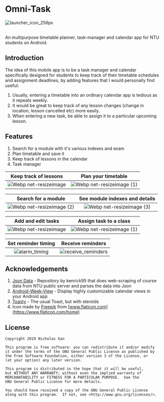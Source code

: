 # Omni-Task

![launcher_icon_256px](https://user-images.githubusercontent.com/39665412/62779292-5d790480-bae5-11e9-9d76-d4f455da94dd.png)

<br>
An multipurpose timetable planner, task-manager and calendar app for NTU students on Android.
<br>

## Introduction

The idea of this mobile app is to be a task manager and calendar specifically designed for students to keep track of their timetable schedules and assignment deadlines, by adding features that I would personally find useful:

1) Usually, entering a timetable into an ordinary calendar app is tedious as it repeats weekly. 
2) It would be great to keep track of any lesson changes (change in location, lesson cancelled etc) more easily. 
3) When entering a new task, be able to assign it to a particular upcoming lesson.

## Features

1) Search for a module with it's various indexes and exam
2) Plan timetable and save it
3) Keep track of lessons in the calendar
4) Task manager

Keep track of lessons      | Plan your timetable
:-------------------------:|:-------------------------:
![Webp net-resizeimage](https://user-images.githubusercontent.com/39665412/62688463-786f4a00-b9fb-11e9-9514-6b407ef3ffb8.png) | ![Webp net-resizeimage (1)](https://user-images.githubusercontent.com/39665412/62688570-b3717d80-b9fb-11e9-8bf4-4e3aa15a3cd4.png)


Search for a module                | See module indexes and details
:-------------------------:|:-------------------------:
![Webp net-resizeimage (2)](https://user-images.githubusercontent.com/39665412/62689066-a86b1d00-b9fc-11e9-88f4-cb92df066260.png) | ![Webp net-resizeimage (3)](https://user-images.githubusercontent.com/39665412/62689154-d8b2bb80-b9fc-11e9-94d4-097048907aa0.png)

Add and edit tasks               | Assign task to a class
:-------------------------:|:-------------------------:
![Webp net-resizeimage](https://user-images.githubusercontent.com/39665412/62752525-698ba480-ba9a-11e9-9143-664bb5abec11.png) | ![Webp net-resizeimage (1)](https://user-images.githubusercontent.com/39665412/62752683-0c442300-ba9b-11e9-85e6-504651ede09c.png)

Set reminder timing              | Receive reminders 
:-------------------------:|:-------------------------:
![alarm_timing](https://user-images.githubusercontent.com/39665412/62838140-ceb5e480-bcaa-11e9-94c4-53c5b5670c7c.png) | ![receive_reminders](https://user-images.githubusercontent.com/39665412/62838048-8a761480-bca9-11e9-8ed0-23160900d20d.png)

## Acknowledgements

1) [Json Data](https://github.com/kenrick95/plan) - Repository by kenrick95 that does web-scraping of course data from NTU public server and parses the data into Json
2) [Android-Week-View](https://github.com/thellmund/Android-Week-View) - Display highly customizable calendar views in your Android app
3) [Toasty](https://github.com/GrenderG/Toasty) - The usual Toast, but with steroids
4) Icon made by [Freepik](https://www.freepik.com) from [www.flaticon.com](https://www.flaticon.com/home)

## License
```
Copyright 2019 Nicholas Gan

This program is free software: you can redistribute it and/or modify
it under the terms of the GNU General Public License as published by
the Free Software Foundation, either version 3 of the License, or
(at your option) any later version.

This program is distributed in the hope that it will be useful,
but WITHOUT ANY WARRANTY; without even the implied warranty of
MERCHANTABILITY or FITNESS FOR A PARTICULAR PURPOSE.  See the
GNU General Public License for more details.

You should have received a copy of the GNU General Public License
along with this program.  If not, see <http://www.gnu.org/licenses/>.
```